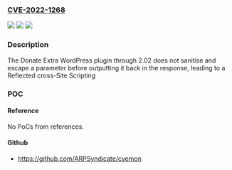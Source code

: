 ### [CVE-2022-1268](https://cve.mitre.org/cgi-bin/cvename.cgi?name=CVE-2022-1268)
![](https://img.shields.io/static/v1?label=Product&message=Donate%20Extra&color=blue)
![](https://img.shields.io/static/v1?label=Version&message=n%2Fa&color=blue)
![](https://img.shields.io/static/v1?label=Vulnerability&message=CWE-79%20Cross-site%20Scripting%20(XSS)&color=brighgreen)

### Description

The Donate Extra WordPress plugin through 2.02 does not sanitise and escape a parameter before outputting it back in the response, leading to a Reflected cross-Site Scripting

### POC

#### Reference
No PoCs from references.

#### Github
- https://github.com/ARPSyndicate/cvemon

